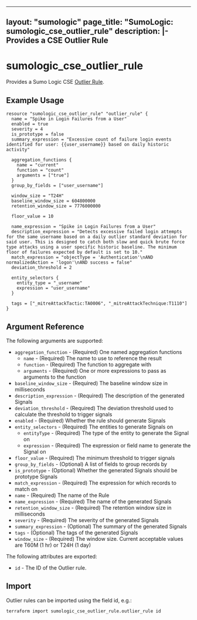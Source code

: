 ___
layout: "sumologic"
page_title: "SumoLogic: sumologic_cse_outlier_rule"
description: |-
  Provides a CSE Outlier Rule
---

# sumologic_cse_outlier_rule
Provides a Sumo Logic CSE [Outlier Rule](https://help.sumologic.com/docs/cse/rules/write-outlier-rule/).

## Example Usage
```hcl
resource "sumologic_cse_outlier_rule" "outlier_rule" {
  name = "Spike in Login Failures from a User"
  enabled = true
  severity = 4
  is_prototype = false
  summary_expression = "Excessive count of failure login events identified for user: {{user_username}} based on daily historic activity"

  aggregation_functions {
    name = "current" 
    function = "count"
    arguments = ["true"]
  }
  group_by_fields = ["user_username"]
  
  window_size = "T24H"
  baseline_window_size = 604800000  
  retention_window_size = 7776000000

  floor_value = 10

  name_expression = "Spike in Login Failures from a User"
  description_expression = "Detects excessive failed login attempts for the same username based on a daily outlier standard deviation for said user. This is designed to catch both slow and quick brute force type attacks using a user specific historic baseline. The minimum floor of failures expected by default is set to 10."
  match_expression = "objectType = 'Authentication'\nAND normalizedAction = 'logon'\nAND success = false"
  deviation_threshold = 2

  entity_selectors {
    entity_type = "_username"
    expression = "user_username"
  }

  tags = ["_mitreAttackTactic:TA0006", "_mitreAttackTechnique:T1110"]
}
```
## Argument Reference

The following arguments are supported:

- `aggregation_function` - (Required) One named aggregation functions
  + `name` - (Required) The name to use to reference the result
  + `function` - (Required) The function to aggregate with
  + `arguments` - (Required) One or more expressions to pass as arguments to the function
- `baseline_window_size` - (Required) The baseline window size in milliseconds
- `description_expression` - (Required) The description of the generated Signals
- `deviation_threshold` - (Required) The deviation threshold used to calculate the threshold to trigger signals
- `enabled` - (Required) Whether the rule should generate Signals
- `entity_selectors` - (Required) The entities to generate Signals on
  + `entityType` - (Required) The type of the entity to generate the Signal on
  + `expression` - (Required) The expression or field name to generate the Signal on
- `floor_value` - (Required) The minimum threshold to trigger signals
- `group_by_fields` - (Optional) A list of fields to group records by
- `is_prototype` - (Optional) Whether the generated Signals should be prototype Signals
- `match_expression` - (Required) The expression for which records to match on
- `name` - (Required) The name of the Rule
- `name_expression` - (Required) The name of the generated Signals
- `retention_window_size` - (Required) The retention window size in milliseconds
- `severity` - (Required) The severity of the generated Signals
- `summary_expression` - (Optional) The summary of the generated Signals
- `tags` - (Optional) The tags of the generated Signals
- `window_size` - (Required) The window size. Current acceptable values are T60M (1 hr) or  T24H (1 day)

The following attributes are exported:

- `id` - The ID of the Outlier rule.

## Import

Outlier rules can be imported using the field id, e.g.:
```hcl
terraform import sumologic_cse_outlier_rule.outlier_rule id
```